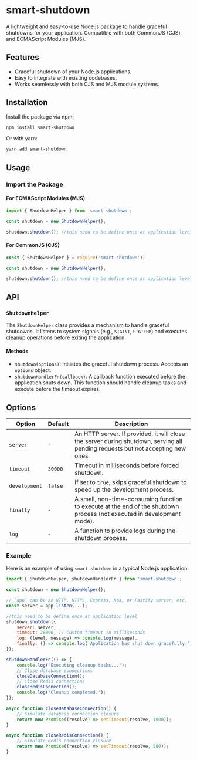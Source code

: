 # smart-shutdown

A lightweight and easy-to-use Node.js package to handle graceful shutdowns for your application. Compatible with both CommonJS (CJS) and ECMAScript Modules (MJS).

## Features
- Graceful shutdown of your Node.js applications.
- Easy to integrate with existing codebases.
- Works seamlessly with both CJS and MJS module systems.

## Installation

Install the package via npm:

```bash
npm install smart-shutdown
```

Or with yarn:

```bash
yarn add smart-shutdown
```

## Usage

### Import the Package

#### For ECMAScript Modules (MJS)

```javascript
import { ShutdownHelper } from 'smart-shutdown';

const shutdown = new ShutdownHelper();

shutdown.shutdown(); //this need to be define once at application level
```

#### For CommonJS (CJS)

```javascript
const { ShutdownHelper } = require('smart-shutdown');

const shutdown = new ShutdownHelper();

shutdown.shutdown(); //this need to be define once at application level
```

## API

### `ShutdownHelper`

The `ShutdownHelper` class provides a mechanism to handle graceful shutdowns. It listens to system signals (e.g., `SIGINT`, `SIGTERM`) and executes cleanup operations before exiting the application.

#### Methods

- `shutdown(options)`: Initiates the graceful shutdown process. Accepts an `options` object.
- `shutdownHandlerFn(callback)`: A callback function executed before the application shuts down. This function should handle cleanup tasks and execute before the timeout expires.

## Options

| Option       | Default          | Description                                                                                                                |
|--------------|------------------|----------------------------------------------------------------------------------------------------------------------------|
| `server`     | `-`              | An HTTP server. If provided, it will close the server during shutdown, serving all pending requests but not accepting new ones. |
| `timeout`    | `30000`          | Timeout in milliseconds before forced shutdown.                                                                             |
| `development`| `false`          | If set to `true`, skips graceful shutdown to speed up the development process.                                              |
| `finally`    | `-`              | A small, non-time-consuming function to execute at the end of the shutdown process (not executed in development mode).      |
| `log`        | `-`              | A function to provide logs during the shutdown process.                                                                     |

### Example

Here is an example of using `smart-shutdown` in a typical Node.js application:

```javascript
import { ShutdownHelper, shutdownHandlerFn } from 'smart-shutdown';

const shutdown = new ShutdownHelper();

// `app` can be an HTTP, HTTPS, Express, Koa, or Fastify server, etc.
const server = app.listen(...);

//this need to be define once at application level
shutdown.shutdown({
    server: server,
    timeout: 20000, // Custom timeout in milliseconds
    log: (level, message) => console.log(message),
    finally: () => console.log('Application has shut down gracefully.')
});

shutdownHandlerFn(() => {
    console.log('Executing cleanup tasks...');
    // Close database connections
    closeDatabaseConnection();
    // Close Redis connections
    closeRedisConnection();
    console.log('Cleanup completed.');
});

async function closeDatabaseConnection() {
    // Simulate database connection closure
    return new Promise((resolve) => setTimeout(resolve, 1000));
}

async function closeRedisConnection() {
    // Simulate Redis connection closure
    return new Promise((resolve) => setTimeout(resolve, 500));
}
```


